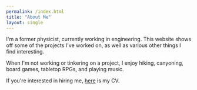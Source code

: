 ```yaml
---
permalink: /index.html
title: "About Me"
layout: single
---
```


I'm a former physicist, currently working in engineering. This website shows off some of the projects I've worked on, as well as various other things I find interesting.

When I'm not working or tinkering on a project, I enjoy hiking, canyoning, board games, tabletop RPGs, and playing music.

If you're interested in hiring me, [here](<../assets/documents/resume - Perrin Waldock.pdf>) is my CV.